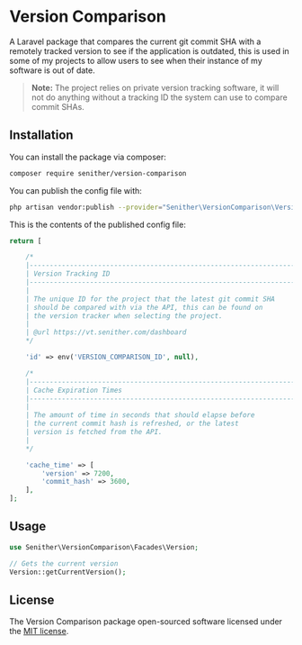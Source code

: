 # Version Comparison

A Laravel package that compares the current git commit SHA with a remotely tracked version to see if the application is outdated, this is used in some of my projects to allow users to see when their instance of my software is out of date.

> **Note:** The project relies on private version tracking software, it will not do anything without a tracking ID the system can use to compare commit SHAs.

## Installation

You can install the package via composer:

```bash
composer require senither/version-comparison
```

You can publish the config file with:

```bash
php artisan vendor:publish --provider="Senither\VersionComparison\VersionComparisonServiceProvider" --tag="config"
```

This is the contents of the published config file:

```php
return [

    /*
    |--------------------------------------------------------------------------
    | Version Tracking ID
    |--------------------------------------------------------------------------
    |
    | The unique ID for the project that the latest git commit SHA
    | should be compared with via the API, this can be found on
    | the version tracker when selecting the project.
    |
    | @url https://vt.senither.com/dashboard
    */

    'id' => env('VERSION_COMPARISON_ID', null),

    /*
    |--------------------------------------------------------------------------
    | Cache Expiration Times
    |--------------------------------------------------------------------------
    |
    | The amount of time in seconds that should elapse before
    | the current commit hash is refreshed, or the latest
    | version is fetched from the API.
    |
    */

    'cache_time' => [
        'version' => 7200,
        'commit_hash' => 3600,
    ],
];

```

## Usage

```php
use Senither\VersionComparison\Facades\Version;

// Gets the current version
Version::getCurrentVersion();
```

## License

The Version Comparison package open-sourced software licensed under the [MIT license](LICENSE.md).
